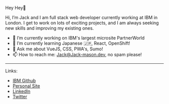Hey Hey👋

Hi, I’m Jack and I am full stack web developer currently working at IBM in London.
I get to work on lots of exciting projects, and I am always seeking new skills and improving my existing ones.

- 🔭 I’m currently working on IBM's largest microsite PartnerWorld
- 🌱 I’m currently learning Japanese 🇯🇵, React, OpenShift!
- 💬 Ask me about VueJS, CSS, PWA's, Sumo!
- 📫 How to reach me: Jack@Jack-mason.dev, no spam please!

---

Links:
- [IBM Github](https://github.ibm.com/Jack-Mason1)
- [Personal Site](https://jack-mason.dev/)
- [LinkedIn](https://www.linkedin.com/in/jack-mason-developer/)
- [Twitter](https://twitter.com/mrsideshowjack)
